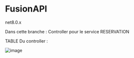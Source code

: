 # FusionAPI

net8.0.x

Dans cette branche : Controller pour le service RESERVATION


TABLE Du controller : 


![image](https://github.com/user-attachments/assets/2b680401-04cc-4eb6-b639-52e1808b337e)
